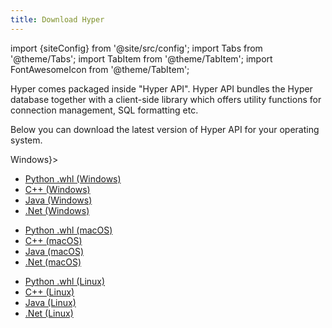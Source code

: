 ```yaml
---
title: Download Hyper
---
```


import {siteConfig} from '@site/src/config';
import Tabs from '@theme/Tabs';
import TabItem from '@theme/TabItem';
import FontAwesomeIcon from '@theme/TabItem';

Hyper comes packaged inside "Hyper API". Hyper API bundles the Hyper database together with a client-side library which offers utility functions for connection management, SQL formatting etc.

Below you can download the latest version of Hyper API for your operating system.

<Tabs queryString="operating-system" defaultValue="linux">
  <TabItem value="windows" label={<FontAwesomeIcon icon="fa-brands fa-windows" /> Windows}>
    <ul>
      <li><a href={siteConfig.download.windows_py}>Python .whl (Windows)</a></li>
      <li><a href={siteConfig.download.windows_cxx}>C++ (Windows)</a></li>
      <li><a href={siteConfig.download.windows_java}>Java (Windows)</a></li>
      <li><a href={siteConfig.download.windows_dotnet}>.Net (Windows)</a></li>
    </ul>
  </TabItem>
  <TabItem value="macos" label="macOS">
    <ul>
      <li><a href={siteConfig.download.macos_py}>Python .whl (macOS)</a></li>
      <li><a href={siteConfig.download.macos_cxx}>C++ (macOS)</a></li>
      <li><a href={siteConfig.download.macos_java}>Java (macOS)</a></li>
      <li><a href={siteConfig.download.macos_dotnet}>.Net (macOS)</a></li>
    </ul>
  </TabItem>
  <TabItem value="linux" label="Linux">
    <ul>
      <li><a href={siteConfig.download.linux_py}>Python .whl (Linux)</a></li>
      <li><a href={siteConfig.download.linux_cxx}>C++ (Linux)</a></li>
      <li><a href={siteConfig.download.linux_java}>Java (Linux)</a></li>
      <li><a href={siteConfig.download.linux_dotnet}>.Net (Linux)</a></li>
    </ul>
  </TabItem>
</Tabs>
